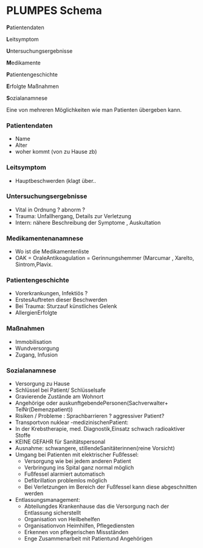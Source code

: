 # PLUMPES Schema

**P**atientendaten

**L**eitsymptom

**U**ntersuchungsergebnisse

**M**edikamente

**P**atientengeschichte

**E**rfolgte Maßnahmen

**S**ozialanamnese

Eine von mehreren Möglichkeiten wie man Patienten übergeben kann.

### Patientendaten
+ Name
+ Alter
+ woher kommt (von zu Hause zb)

### Leitsymptom
+ Hauptbeschwerden (klagt über..

### Untersuchungsergebnisse
+ Vital in Ordnung ? abnorm ?
+ Trauma: Unfallhergang, Details zur Verletzung
+ Intern: nähere Beschreibung der Symptome , Auskultation

### Medikamentenanamnese
+ Wo ist die Medikamentenliste
+ OAK = OraleAntikoagulation = Gerinnungshemmer (Marcumar , Xarelto, Sintrom,Plavix.

### Patientengeschichte
+ Vorerkrankungen, Infektiös ?
+ ErstesAuftreten dieser Beschwerden
+ Bei Trauma: Sturzauf künstliches Gelenk
+ AllergienErfolgte

### Maßnahmen
+ Immobilisation
+ Wundversorgung
+ Zugang, Infusion

### Sozialanamnese
+ Versorgung zu Hause
+ Schlüssel bei Patient/ Schlüsselsafe
+ Gravierende Zustände am Wohnort
+ Angehörige oder auskunftgebendePersonen(Sachverwalter+ TelNr(Demenzpatient))
+ Risiken / Probleme : Sprachbarrieren ? aggressiver Patient?
+ Transportvon nuklear -medizinischenPatient:
+ In der Krebstherapie, med. Diagnostik,Einsatz schwach radioaktiver Stoffe
+ KEINE GEFAHR für Sanitätspersonal
+ Ausnahme: schwangere, stillendeSanitäterinnen(reine Vorsicht)
+ Umgang bei Patienten mit elektrischer Fußfessel:
  + Versorgung wie bei jedem anderen Patient
  + Verbringung ins Spital ganz normal möglich
  + Fußfessel alarmiert automatisch
  + Defibrillation problemlos möglich
  + Bei Verletzungen im Bereich der Fußfessel kann diese abgeschnitten werden
+ Entlassungsmanagement:
  + Abteilungdes Krankenhause das die Versorgung nach der Entlassung sicherstellt
  + Organisation von Heilbehelfen
  + Organisationvon Heimhilfen, Pflegediensten
  + Erkennen von pflegerischen Missständen
  + Enge Zusammenarbeit mit Patientund Angehörigen
